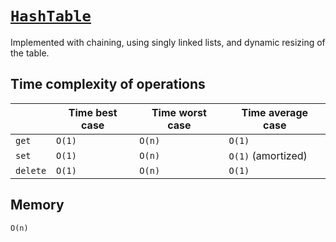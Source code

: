 # [`HashTable`](./hash-table.js)

Implemented with chaining, using singly linked lists, and dynamic resizing of the table.

## Time complexity of operations

|         | Time best case | Time worst case | Time average case |
|---------|----------------|-----------------|-------------------|
|`get`    | `O(1)`         | `O(n)`          | `O(1)`            |
|`set`    | `O(1)`         | `O(n)`          | `O(1)` (amortized)|
|`delete` | `O(1)`         | `O(n)`          | `O(1)`            |

## Memory

`O(n)`

